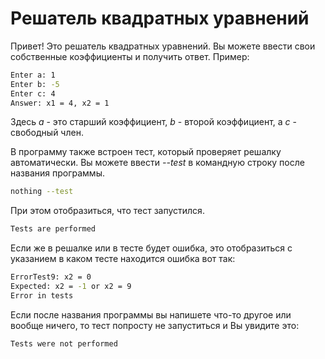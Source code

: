 # Решатель квадратных уравнений

Привет! Это решатель квадратных уравнений.
Вы можете ввести свои собственные коэффициенты и получить ответ.
Пример:
``` sh
Enter a: 1
Enter b: -5
Enter c: 4
Answer: x1 = 4, x2 = 1
```
Здесь _a_ - это старший коэффициент, _b_ - второй коэффициент, а _c_ - свободный член.

В программу также встроен тест, который проверяет решалку автоматически.
Вы можете ввести _--test_ в командную строку после названия программы.
``` bash
nothing --test
```
При этом отобразиться, что тест запустился.
``` sh
Tests are performed
```
Если же в решалке или в тесте будет ошибка, это отобразиться с указанием в каком тесте находится ошибка вот так:
``` sh
ErrorTest9: x2 = 0
Expected: x2 = -1 or x2 = 9
Error in tests
```

Если после названия программы вы напишете что-то другое или вообще ничего, то тест попросту не запуститься и Вы увидите это:
``` sh
Tests were not performed
```
